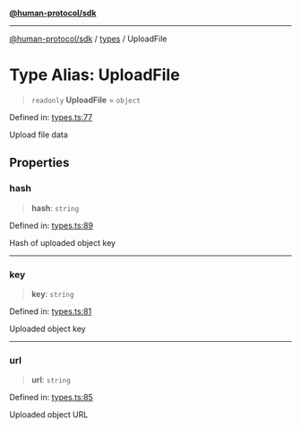 [**@human-protocol/sdk**](../../README.md)

***

[@human-protocol/sdk](../../modules.md) / [types](../README.md) / UploadFile

# Type Alias: UploadFile

> `readonly` **UploadFile** = `object`

Defined in: [types.ts:77](https://github.com/humanprotocol/human-protocol/blob/99b899a11bf48f2fa04884687ea395e0d42d75d1/packages/sdk/typescript/human-protocol-sdk/src/types.ts#L77)

Upload file data

## Properties

### hash

> **hash**: `string`

Defined in: [types.ts:89](https://github.com/humanprotocol/human-protocol/blob/99b899a11bf48f2fa04884687ea395e0d42d75d1/packages/sdk/typescript/human-protocol-sdk/src/types.ts#L89)

Hash of uploaded object key

***

### key

> **key**: `string`

Defined in: [types.ts:81](https://github.com/humanprotocol/human-protocol/blob/99b899a11bf48f2fa04884687ea395e0d42d75d1/packages/sdk/typescript/human-protocol-sdk/src/types.ts#L81)

Uploaded object key

***

### url

> **url**: `string`

Defined in: [types.ts:85](https://github.com/humanprotocol/human-protocol/blob/99b899a11bf48f2fa04884687ea395e0d42d75d1/packages/sdk/typescript/human-protocol-sdk/src/types.ts#L85)

Uploaded object URL
